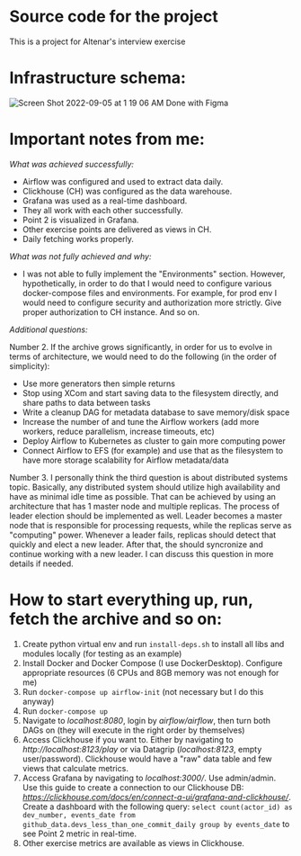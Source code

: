 # Source code for the project

This is a project for Altenar's interview exercise

# Infrastructure schema: 

![Screen Shot 2022-09-05 at 1 19 06 AM](https://user-images.githubusercontent.com/49573287/188335583-495f8749-a1e9-424f-b0d4-7bd9e9d34fd9.png)
Done with Figma

# Important notes from me:

_What was achieved successfully:_
- Airflow was configured and used to extract data daily.
- Clickhouse (CH) was configured as the data warehouse.
- Grafana was used as a real-time dashboard.
- They all work with each other successfully.
- Point 2 is visualized in Grafana.
- Other exercise points are delivered as views in CH.
- Daily fetching works properly.

_What was not fully achieved and why:_
- I was not able to fully implement the "Environments" section. However, hypothetically, in order to do that I would need to configure various docker-compose files and environments. For example, for prod env I would need to configure security and authorization more strictly. Give proper authorization to CH instance. And so on.

_Additional questions:_

Number 2. If the archive grows significantly, in order for us to evolve in terms of architecture, we would need to do the following (in the order of simplicity):
  - Use more generators then simple returns
  - Stop using XCom and start saving data to the filesystem directly, and share paths to data between tasks
  - Write a cleanup DAG for metadata database to save memory/disk space
  - Increase the number of and tune the Airflow workers (add more workers, reduce parallelism, increase timeouts, etc)
  - Deploy Airflow to Kubernetes as cluster to gain more computing power
  - Connect Airflow to EFS (for example) and use that as the filesystem to have more storage scalability for Airflow metadata/data

Number 3. I personally think the third question is about distributed systems topic. Basically, any distributed system should utilize high availability and have as minimal idle time as possible. That can be achieved by using an architecture that has 1 master node and multiple replicas. The process of leader election should be implemented as well. Leader becomes a master node that is responsible for processing requests, while the replicas serve as "computing" power. Whenever a leader fails, replicas should detect that quickly and elect a new leader. After that, the should syncronize and continue working with a new leader. I can discuss this question in more details if needed.

# How to start everything up, run, fetch the archive and so on:

1. Create python virtual env and run `install-deps.sh` to install all libs and modules locally (for testing as an example)
2. Install Docker and Docker Compose (I use DockerDesktop). Configure appropriate resources (6 CPUs and 8GB memory was not enough for me)
3. Run `docker-compose up airflow-init` (not necessary but I do this anyway)
4. Run `docker-compose up`
5. Navigate to *localhost:8080*, login by *airflow/airflow*, then turn both DAGs on (they will execute in the right order by themselves)
6. Access Clickhouse if you want to. Either by navigating to *http://localhost:8123/play* or via Datagrip (*localhost:8123*, empty user/password). Clickhouse would have a "raw" data table and few views that calculate metrics.
7. Access Grafana by navigating to *localhost:3000/*. Use admin/admin. Use this guide to create a connection to our Clickhouse DB: _https://clickhouse.com/docs/en/connect-a-ui/grafana-and-clickhouse/_. Create a dashboard with the following query:
`select count(actor_id) as dev_number, events_date from github_data.devs_less_than_one_commit_daily
group by events_date` to see Point 2 metric in real-time.
8. Other exercise metrics are available as views in Clickhouse.

